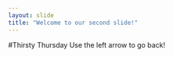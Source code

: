 ```yaml
---
layout: slide
title: "Welcome to our second slide!"
---
```

#Thirsty Thursday
Use the left arrow to go back!

